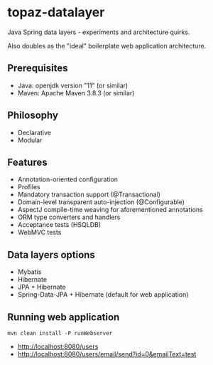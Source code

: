 # topaz-datalayer

Java Spring data layers - experiments and architecture quirks.

Also doubles as the "ideal" boilerplate web application architecture.

## Prerequisites

- Java: openjdk version "11" (or similar)
- Maven: Apache Maven 3.8.3 (or similar)

## Philosophy

- Declarative
- Modular

## Features

- Annotation-oriented configuration
- Profiles
- Mandatory transaction support (@Transactional)
- Domain-level transparent auto-injection (@Configurable)
- AspectJ compile-time weaving for aforementioned annotations
- ORM type converters and handlers
- Acceptance tests (HSQLDB)
- WebMVC tests

## Data layers options

- Mybatis
- Hibernate
- JPA + Hibernate
- Spring-Data-JPA + Hibernate (default for web application)

## Running web application

```
mvn clean install -P runWebserver
```

- [http://localhost:8080/users](http://localhost:8080/users)
- [http://localhost:8080/users/email/send?id=0&emailText=test](http://localhost:8080/users/email/send?id=0&emailText=test)

